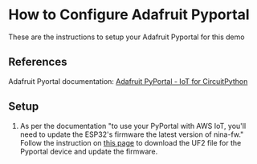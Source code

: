 # How to Configure Adafruit Pyportal
These are the instructions to setup your Adafruit Pyportal for this demo

## References
Adafruit Pyortal documentation: [Adafruit PyPortal - IoT for CircuitPython](https://learn.adafruit.com/adafruit-pyportal)

## Setup
1. As per the documentation "to use your PyPortal with AWS IoT, you'll need to update the ESP32's firmware the latest 
version of nina-fw." Follow the instruction on [this page](https://learn.adafruit.com/upgrading-esp32-firmware/upgrade-all-in-one-esp32-airlift-firmware)
to download the UF2 file for the Pyportal device and update the firmware.
